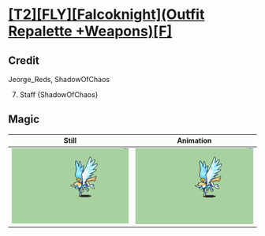 # [\[T2\]\[FLY\]\[Falcoknight\]\(Outfit Repalette +Weapons\)\[F\]](../)

## Credit

Jeorge_Reds, ShadowOfChaos

7. Staff {ShadowOfChaos}
	
## Magic

| Still | Animation |
| :---: | :-------: |
| ![Magic still](./Magic_000.png) | ![Magic animation](./Magic.gif) |

